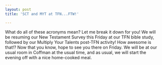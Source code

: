 ```yaml
---
layout: post
title: 'SCT and MYT at TFN...FTW!'

---
```


What do all of these acronyms mean? Let me break it down for you! We will be resuming our New Testament Survey this Friday at our TFN bible study, followed by our Multiply Your Talents post-TFN activity! How awesome is that!? Now that you know, hope to see you there on Friday. We will be at our usual room in Coffman at the usual time, and as usual, we will start the evening off with a nice home-cooked meal.
